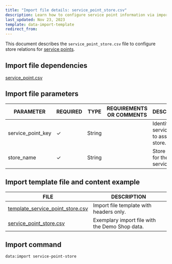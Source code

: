 ```yaml
---
title: "Import file details: service_point_store.csv"
description: Learn how to configure service point information via importing data through the service point store CSV file in your Spryker unified commerce project.
last_updated: Nov 23, 2023
template: data-import-template
redirect_from:
---
```


This document describes the `service_point_store.csv` file to configure store relations for [service points](/docs/pbc/all/service-point-management/{{page.version}}/unified-commerce/service-points-feature-overview.html).

## Import file dependencies

[service_point.csv](/docs/pbc/all/service-point-management/{{page.version}}/unified-commerce/import-and-export-data/import-file-details-service-point.csv.html)



## Import file parameters

| PARAMETER | REQUIRED | TYPE | REQUIREMENTS OR COMMENTS | DESCRIPTION |
| --- | --- | --- | --- | --- |
| service_point_key | ✓ | String    |           | Identifier of a service point to assign to a store. |
| store_name        | ✓ | String    |            | Store relation for the service point. |


## Import template file and content example

| FILE | DESCRIPTION |
| --- | --- |
| [template_service_point_store.csv](https://spryker.s3.eu-central-1.amazonaws.com/docs/pbc/all/service-point-management/unified-commerce/import-and-export-data/service_point_store.csv.md/template_service_point_store.csv) | Import file template with headers only. |
| [service_point_store.csv](https://spryker.s3.eu-central-1.amazonaws.com/docs/pbc/all/service-point-management/unified-commerce/import-and-export-data/service_point_store.csv.md/service_point_store.csv) | Exemplary import file with the Demo Shop data. |

## Import command

```bash
data:import service-point-store
```
